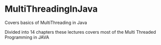 # MultiThreadingInJava
Covers basics of MultiThreading in Java

Divided into 14 chapters these lectures covers most of the Multi Threaded Programming in JAVA
